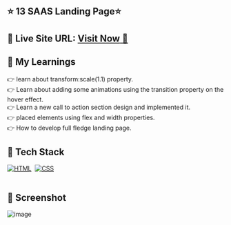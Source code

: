 ## ⭐ 13 SAAS Landing Page⭐

## 📌 **Live Site URL:** <a href="https://saass.netlify.app/">**Visit Now** 🚀</a>


## 📌 My Learnings
👉 learn about transform:scale(1.1) property.<br>
👉 Learn about adding some animations using the transition property on the hover effect.<br>
👉 Learn a new call to action section design and implemented it.<br>
👉 placed elements using flex and width properties.<br>
👉 How to develop full fledge landing page.<br>

## 📌 Tech Stack

[![HTML](https://img.shields.io/badge/html5%20-%23E34F26.svg?&style=for-the-badge&logo=html5&logoColor=white)](https://github.com/prakash-naikwadi)&nbsp;
[![CSS](https://img.shields.io/badge/css3%20-%231572B6.svg?&style=for-the-badge&logo=css3&logoColor=white)](https://github.com/prakash-naikwadi)&nbsp;
<br>
<br>

## 📌 Screenshot
![image](./thumbnail.png)



